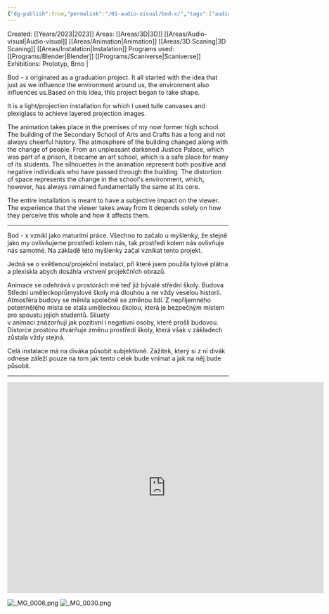 ```yaml
---
{"dg-publish":true,"permalink":"/01-audio-visual/bod-x/","tags":["audio-visual","instalation"]}
---
```


Created: [[Years/2023\|2023]]
Areas: [[Areas/3D\|3D]] [[Areas/Audio-visual\|Audio-visual]] [[Areas/Animation\|Animation]] [[Areas/3D Scaning\|3D Scaning]] [[Areas/Instalation\|Instalation]]
Programs used: [[Programs/Blender\|Blender]] [[Programs/Scaniverse\|Scaniverse]]
Exhibitions: Prototyp, Brno | 

Bod - x originated as a graduation project. It all started with the idea that just as we influence the environment around us, the environment also influences us.Based on this idea, this project began to take shape.

It is a light/projection installation for which I used tulle canvases and plexiglass to achieve layered projection images.

The animation takes place in the premises of my now former high school. The building of the Secondary School of Arts and Crafts has a long and not always cheerful history. The atmosphere of the building changed along with the change of people. From an unpleasant darkened Justice Palace, which was part of a prison, it became an art school, which is a safe place for many of its students. The silhouettes in the animation represent both positive and negative individuals who have passed through the building. The distortion of space represents the change in the school's environment, which, however, has always remained fundamentally the same at its core.

The entire installation is meant to have a subjective impact on the viewer. The experience that the viewer takes away from it depends solely on how they perceive this whole and how it affects them.  

----
Bod - x vznikl jako maturitní práce. Všechno to začalo u myšlenky, že stejně jako my ovlivňujeme prostředí kolem nás, tak prostředí kolem nás ovlivňuje nás samotné. Na základě této myšlenky začal vznikat tento projekt.  
  
Jedná se o světlenou/projekční instalaci, při které jsem použila tylové plátna a plexiskla abych dosáhla vrstvení projekčních obrazů.   
  
Animace se odehrává v prostorách mé teď již bývalé střední školy. Budova Střední uměleckoprůmyslové školy má dlouhou a ne vždy veselou historii. Atmosféra budovy se měnila společně se změnou lidí. Z nepříjemného potemnělého místa se stala uměleckou školou, která je bezpečným místem pro spoustu jejích studentů. Siluety  
v animaci znázorňují jak pozitivní i negativní osoby, které prošli budovou. Distorce prostoru ztvárňuje změnu prostředí školy, která však v základech zůstala vždy stejná.  
  
Celá instalace má na diváka působit subjektivně. Zážitek, který si z ní divák odnese záleží pouze na tom jak tento celek bude vnímat a jak na něj bude působit.

----

<iframe width="720" height="480" src="https://www.youtube.com/embed/QK_uuS9yjbo?si=8n46zGtneCrpFpGy" title="YouTube video player" frameborder="0" allow="accelerometer; autoplay; clipboard-write; encrypted-media; gyroscope; picture-in-picture; web-share" referrerpolicy="strict-origin-when-cross-origin" allowfullscreen></iframe>

![_MG_0006.png](/img/user/imgs/_MG_0006.png)
![_MG_0030.png](/img/user/imgs/_MG_0030.png)
